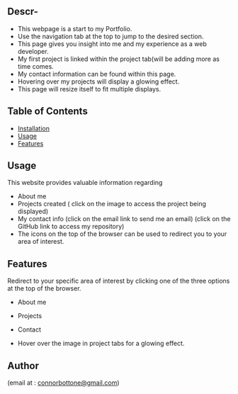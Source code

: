 ## Descr- 
- This webpage is a start to my Portfolio.
 - Use the navigation tab at the top to jump to the desired section.
- This page gives you insight into me and my experience as a web developer.
- My first project is linked within the project tab(will be adding more as time comes.
- My contact information can be found within this page.
- Hovering over my projects will display a glowing effect.
- This page will resize itself to fit multiple displays.
 
## Table of Contents
 
 
 
- [Installation](#installation)
- [Usage](#usage)
- [Features](#features)
 
 
 
## Usage
This website provides valuable information regarding
- About me
- Projects created ( click on the image to access the project being displayed)
- My contact info (click on the email link to send me an email)
(click on the GitHub link to access my repository)
 - The icons on the top of the browser can be used to redirect you to your area of interest.
 
 
 
 
## Features
 
Redirect to your specific area of interest by clicking one of the three options at the top of the browser.
 
- About me
- Projects
- Contact

- Hover over the image in project tabs for a glowing effect.
 
## Author
(email at : connorbottone@gmail.com)
 


